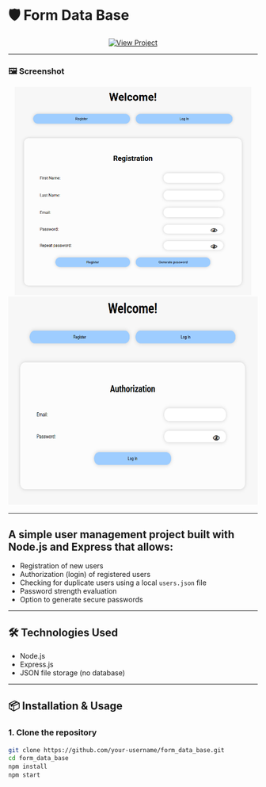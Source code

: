 # 🛡️ Form Data Base

<p align="center">
  <a href="https://form-data-base.onrender.com/" target="_blank">
    <img src="https://img.shields.io/badge/View%20Project-Click%20Here-blue?style=for-the-badge" alt="View Project">
  </a>
</p>

---

### 🖼️ Screenshot
<div align="center">
  <img src="https://github.com/Denis793/Form_Data_Base/blob/main/app/img/screen/screen-1.png" alt="View click" height="420" width="auto">
  <img src="https://github.com/Denis793/Form_Data_Base/blob/main/app/img/screen/screen-2.png" alt="View click" height="420" width="auto">
</div>

---

## A simple user management project built with **Node.js** and **Express** that allows:

- Registration of new users
- Authorization (login) of registered users
- Checking for duplicate users using a local `users.json` file
- Password strength evaluation
- Option to generate secure passwords

---

## 🛠 Technologies Used

- Node.js
- Express.js
- JSON file storage (no database)

---

## 📦 Installation & Usage

### 1. Clone the repository

```bash
git clone https://github.com/your-username/form_data_base.git
cd form_data_base
npm install
npm start

